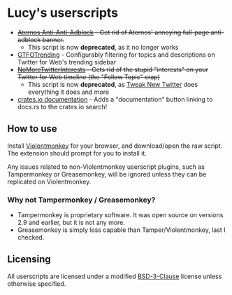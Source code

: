 # Lucy's userscripts

 - ~~[Aternos Anti-Anti-Adblock](https://github.com/Absolucy/userscripts/raw/dev/scripts/AternosAntiAntiAdblock.user.js) - Get rid of Aternos' annoying full-page anti-adblock banner.~~
   - This script is now **deprecated**, as it no longer works
 - [GTFOTrending](https://github.com/Absolucy/userscripts/raw/dev/scripts/GTFOTrending.user.js) - Configurably filtering for topics and descriptions on Twitter for Web's trending sidebar
 - ~~[NoMoreTwitterInterests](https://github.com/Absolucy/userscripts/raw/dev/scripts/NoMoreTwitterInterests.user.js) - Gets rid of the stupid "interests" on your Twitter for Web timeline (the "Follow Topic" crap)~~
   - This script is now **deprecated**, as [Tweak New Twitter](https://github.com/insin/tweak-new-twitter) does everything it does and more
 - [crates.io documentation](https://github.com/Absolucy/userscripts/raw/dev/scripts/CratesIoDocumentation.user.js) - Adds a "documentation" button linking to docs.rs to the crates.io search!

## How to use

Install [Violentmonkey](https://violentmonkey.github.io/) for your browser, and download/open the raw script. The extension should prompt for you to install it.

Any issues related to non-Violentmonkey userscript plugins, such as Tampermonkey or Greasemonkey, will be ignored unless they can be replicated on Violentmonkey.

### Why not Tampermonkey / Greasemonkey?

 - Tampermonkey is proprietary software. It was open source on versions 2.9 and earlier, but it is not any more.
 - Greasemonkey is simply less capable than Tamper/Violentmonkey, last I checked.

## Licensing

All userscripts are licensed under a modified [BSD-3-Clause](LICENSE.md) license unless otherwise specified.
